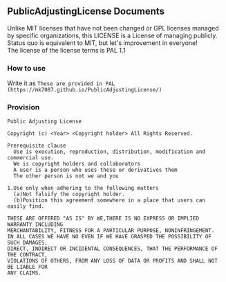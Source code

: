 ## PublicAdjustingLicense Documents
Unlike MIT licenses that have not been changed or GPL licenses managed by specific organizations, this LICENSE is a License of managing publicly.  
Status quo is equivalent to MIT, but let's improvement in everyone!  
The license of the license terms is PAL 1.1
### How to use
Write it as `These are provided in PAL (https://mk7087.github.io/PublicAdjustingLicense/)`
### Provision
```
Public Adjusting License

Copyright (c) <Year> <Copyright holder> All Rights Reserved.

Prerequisite clause
  Use is execution, reproduction, distribution, modification and commercial use.
  We is copyright holders and collaborators
  A user is a person who uses these or derivatives them
  The other person is not we and you

1.Use only when adhering to the following matters
  (a)Not falsify the copyright holder.
  (b)Position this agreement somewhere in a place that users can easily find.

THESE ARE OFFERED "AS IS" BY WE,THERE IS NO EXPRESS OR IMPLIED WARRANTY INCLUDING
MERCHANTABILITY, FITNESS FOR A PARTICULAR PURPOSE, NONINFRINGEMENT.
IN ALL CASES WE HAVE NO EVEN IF WE HAVE GRASPED THE POSSIBILITY OF SUCH DAMAGES,
DIRECT, INDIRECT OR INCIDENTAL CONSEQUENCES, THAT THE PERFORMANCE OF THE CONTRACT,
VIOLATIONS OF OTHERS, FROM ANY LOSS OF DATA OR PROFITS AND SHALL NOT BE LIABLE FOR
ANY CLAIMS.
```
